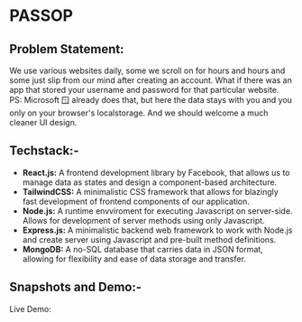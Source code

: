 # PASSOP


## Problem Statement: 
We use various websites daily, some we scroll on for hours and hours and some just slip from our mind after creating an account. What if there was an app that stored your username and password for that particular website. PS: Microsoft 🪟 already does that, but here the data stays with you and you only on your browser's localstorage. And we should welcome a much cleaner UI design.


## Techstack:-
- **React.js:** A frontend development library by Facebook, that allows us to manage data as states and design a component-based architecture.
- **TailwindCSS:** A minimalistic CSS framework that allows for blazingly fast development of frontend components of our application.
- **Node.js:** A runtime envviroment for executing Javascript on server-side. Allows for development of server methods using only Javascript.
- **Express.js:** A minimalistic backend web framework to work with Node.js and create server using Javascript and pre-built method definitions.
- **MongoDB:** A no-SQL database that carries data in JSON format, allowing for flexibility and ease of data storage and transfer.


## Snapshots and Demo:-
Live Demo: 




<!-- ## Low Level Daigram   ## Challenges  -->
